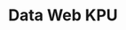 ---
title: Data Web KPU
organization: KPU REPUBLIK INDONESIA
notes: Data Web KPU
resources:
  - name: CSV Accumulation
    url: 'https://github.com/pemiluAPI/pemilu-data/raw/master/web-kpu/accumulation.csv'
    format: csv
  - name: CSV Category
    url: 'https://github.com/pemiluAPI/pemilu-data/raw/master/web-kpu/category.csv'
    format: csv
  - name: CSV Web KPU List
    url: 'https://github.com/pemiluAPI/pemilu-data/raw/master/web-kpu/web_kpu_list.csv'
    format: csv
category:
  - Web KPU
maintainer: ''
maintainer_email: ''
---